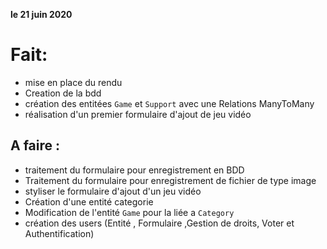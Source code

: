 __le 21 juin 2020__

# Fait: #

- mise en place du rendu
- Creation de la bdd
- création des entitées ```Game``` et ```Support``` avec une Relations ManyToMany
- réalisation d'un premier formulaire d'ajout de jeu vidéo


## A faire : ##

- traitement du formulaire pour enregistrement en BDD
- Traitement du formulaire pour enregistrement de fichier de type image
- styliser le formulaire d'ajout d'un jeu vidéo 
- Création d'une entité categorie 
- Modification de l'entité ```Game``` pour la liée a ```Category```
- création des users (Entité , Formulaire ,Gestion de droits, Voter et Authentification)

